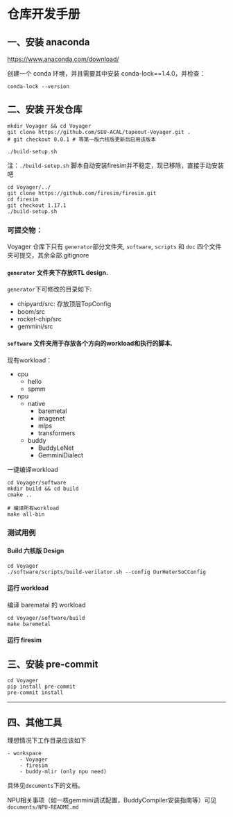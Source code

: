 # 仓库开发手册

## 一、安装 anaconda

https://www.anaconda.com/download/

创建一个 conda 环境，并且需要其中安装 conda-lock==1.4.0，并检查：

```
conda-lock --version
```

## 二、安装 开发仓库

```
mkdir Voyager && cd Voyager 
git clone https://github.com/SEU-ACAL/tapeout-Voyager.git .
# git checkout 0.0.1 # 等第一版六核版更新后启用该版本

./build-setup.sh
```
注：`./build-setup.sh` 脚本自动安装firesim并不稳定，现已移除，直接手动安装吧
```
cd Voyager/../
git clone https://github.com/firesim/firesim.git
cd firesim
git checkout 1.17.1
./build-setup.sh
```

### 可提交物：

Voyager 仓库下只有 `generator`部分文件夹, `software`, `scripts` 和 `doc` 四个文件夹可提交，其余全部.gitignore

#### `generator` 文件夹下存放RTL design.
`generator`下可修改的目录如下:
- chipyard/src: 存放顶层TopConfig
- boom/src
- rocket-chip/src
- gemmini/src

#### `software` 文件夹用于存放各个方向的workload和执行的脚本.
现有workload：
- cpu
    - hello
    - spmm
- npu 
    - native
        - baremetal
        - imagenet
        - mlps
        - transformers
    - buddy
        - BuddyLeNet
        - GemminiDialect


一键编译workload

```
cd Voyager/software
mkdir build && cd build 
cmake ..

# 编译所有workload
make all-bin
```

### 测试用例
#### Build 六核版 Design
```
cd Voyager
./software/scripts/build-verilator.sh --config OurHeterSoCConfig
```

#### 运行 workload  
编译 barematal 的 workload
```
cd Voyager/software/build
make baremetal
```

#### 运行 firesim


## 三、安装 pre-commit
```
cd Voyager 
pip install pre-commit
pre-commit install
```

---

## 四、其他工具

理想情况下工作目录应该如下
```
- workspace
    - Voyager
    - firesim
    - buddy-mlir (only npu need)
```

具体见`documents`下的文档。

NPU相关事项（如一核gemmini调试配置，BuddyCompiler安装指南等）可见`documents/NPU-README.md`
